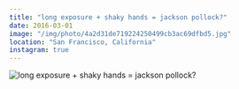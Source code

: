 ```yaml
---
title: "long exposure + shaky hands = jackson pollock?"
date: 2016-03-01
image: "/img/photo/4a2d31de719224250499cb3ac69dfbd5.jpg"
location: "San Francisco, California"
instagram: true
---
```


![long exposure + shaky hands = jackson pollock?](/img/photo/4a2d31de719224250499cb3ac69dfbd5.jpg)
